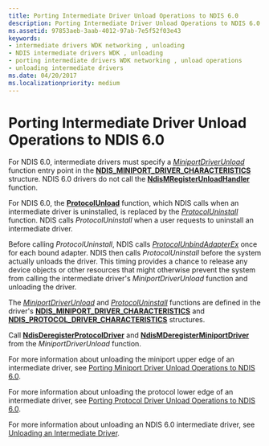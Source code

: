 ```yaml
---
title: Porting Intermediate Driver Unload Operations to NDIS 6.0
description: Porting Intermediate Driver Unload Operations to NDIS 6.0
ms.assetid: 97853aeb-3aab-4012-97ab-7e5f52f03e43
keywords:
- intermediate drivers WDK networking , unloading
- NDIS intermediate drivers WDK , unloading
- porting intermediate drivers WDK networking , unload operations
- unloading intermediate drivers
ms.date: 04/20/2017
ms.localizationpriority: medium
---
```


# Porting Intermediate Driver Unload Operations to NDIS 6.0





For NDIS 6.0, intermediate drivers must specify a [*MiniportDriverUnload*](https://msdn.microsoft.com/library/windows/hardware/ff559378) function entry point in the [**NDIS\_MINIPORT\_DRIVER\_CHARACTERISTICS**](https://msdn.microsoft.com/library/windows/hardware/ff565958) structure. NDIS 6.0 drivers do not call the [**NdisMRegisterUnloadHandler**](https://msdn.microsoft.com/library/windows/hardware/ff553606) function.

For NDIS 6.0, the [**ProtocolUnload**](https://msdn.microsoft.com/library/windows/hardware/ff563261) function, which NDIS calls when an intermediate driver is uninstalled, is replaced by the [*ProtocolUninstall*](https://msdn.microsoft.com/library/windows/hardware/ff570279) function. NDIS calls *ProtocolUninstall* when a user requests to uninstall an intermediate driver.

Before calling *ProtocolUninstall*, NDIS calls [*ProtocolUnbindAdapterEx*](https://msdn.microsoft.com/library/windows/hardware/ff570278) once for each bound adapter. NDIS then calls *ProtocolUninstall* before the system actually unloads the driver. This timing provides a chance to release any device objects or other resources that might otherwise prevent the system from calling the intermediate driver's *MiniportDriverUnload* function and unloading the driver.

The [*MiniportDriverUnload*](https://msdn.microsoft.com/library/windows/hardware/ff559378) and [*ProtocolUninstall*](https://msdn.microsoft.com/library/windows/hardware/ff570279) functions are defined in the driver's [**NDIS\_MINIPORT\_DRIVER\_CHARACTERISTICS**](https://msdn.microsoft.com/library/windows/hardware/ff565958) and [**NDIS\_PROTOCOL\_DRIVER\_CHARACTERISTICS**](https://msdn.microsoft.com/library/windows/hardware/ff566825) structures.

Call [**NdisDeregisterProtocolDriver**](https://msdn.microsoft.com/library/windows/hardware/ff561743) and [**NdisMDeregisterMiniportDriver**](https://msdn.microsoft.com/library/windows/hardware/ff563578) from the *MiniportDriverUnload* function.

For more information about unloading the miniport upper edge of an intermediate driver, see [Porting Miniport Driver Unload Operations to NDIS 6.0](porting-miniport-driver-unload-operations-to-ndis-6-0.md).

For more information about unloading the protocol lower edge of an intermediate driver, see [Porting Protocol Driver Unload Operations to NDIS 6.0](porting-protocol-driver-unload-operations-to-ndis-6-0.md).

For more information about unloading an NDIS 6.0 intermediate driver, see [Unloading an Intermediate Driver](unloading-an-intermediate-driver.md).

 

 





